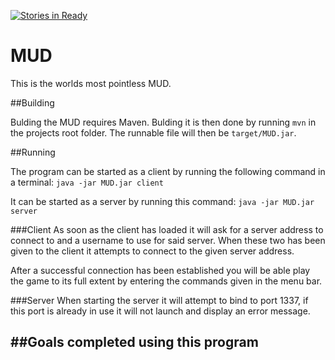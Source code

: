 [![Stories in Ready](https://badge.waffle.io/TheGrandmother/MUD.png?label=ready&title=Ready)](https://waffle.io/TheGrandmother/MUD)
# MUD
This is the worlds most pointless MUD.

##Building

Bulding the MUD requires Maven.
Bulding it is then done by running `mvn` in the projects root folder.
The runnable file will then be `target/MUD.jar`.

##Running

The program can be started as a client by running the following command in a terminal:
`java -jar MUD.jar client`

It can be started as a server by running this command:
`java -jar MUD.jar server`

###Client
As soon as the client has loaded it will ask for a server address to connect to and a username to use for
said server. When these two has been given to the client it attempts to connect to the given server 
address.

After a successful connection has been established you will be able play the game to its full extent by
entering the commands given in the menu bar.

###Server
When starting the server it will attempt to bind to port 1337, if this port is already in use it will not launch
and display an error message.

##Goals completed using this program
 - 
